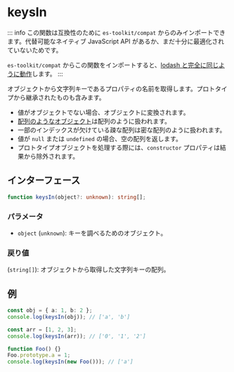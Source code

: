 # keysIn

::: info
この関数は互換性のために `es-toolkit/compat` からのみインポートできます。代替可能なネイティブ JavaScript API があるか、まだ十分に最適化されていないためです。

`es-toolkit/compat` からこの関数をインポートすると、[lodash と完全に同じように動作](../../../compatibility.md)します。
:::

オブジェクトから文字列キーであるプロパティの名前を取得します。プロトタイプから継承されたものも含みます。

- 値がオブジェクトでない場合、オブジェクトに変換されます。
- [配列のようなオブジェクト](../predicate/isArrayLike.md)は配列のように扱われます。
- 一部のインデックスが欠けている疎な配列は密な配列のように扱われます。
- 値が `null` または `undefined` の場合、空の配列を返します。
- プロトタイプオブジェクトを処理する際には、`constructor` プロパティは結果から除外されます。

## インターフェース

```typescript
function keysIn(object?: unknown): string[];
```

### パラメータ

- `object` (`unknown`): キーを調べるためのオブジェクト。

### 戻り値

(`string[]`): オブジェクトから取得した文字列キーの配列。

## 例

```typescript
const obj = { a: 1, b: 2 };
console.log(keysIn(obj)); // ['a', 'b']

const arr = [1, 2, 3];
console.log(keysIn(arr)); // ['0', '1', '2']

function Foo() {}
Foo.prototype.a = 1;
console.log(keysIn(new Foo())); // ['a']
```
